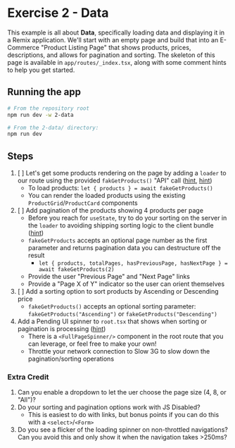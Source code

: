 # Exercise 2 - Data

This example is all about **Data**, specifically loading data and displaying it in a Remix application. We'll start with an empty page and build that into an E-Commerce "Product Listing Page" that shows products, prices, descriptions, and allows for pagination and sorting. The skeleton of this page is available in `app/routes/_index.tsx`, along with some comment hints to help you get started.

## Running the app

```sh
# From the repository root
npm run dev -w 2-data

# From the 2-data/ directory:
npm run dev
```

## Steps

1. [ ] Let's get some products rendering on the page by adding a `loader` to our route using the provided `fakGetProducts()` "API" call ([hint](https://remix.run/docs/en/main/route/loader), [hint](https://remix.run/docs/en/main/hooks/use-loader-data))
   - To load products: `let { products } = await fakeGetProducts()`
   - You can render the loaded products using the existing `ProductGrid`/`ProductCard` components
2. [ ] Add pagination of the products showing 4 products per page
   - Before you reach for `useState`, try to do your sorting on the server in the `loader` to avoiding shipping sorting logic to the client bundle ([hint](https://developer.mozilla.org/en-US/docs/Web/API/URLSearchParams))
   - `fakeGetProducts` accepts an optional page number as the first parameter and returns pagination data you can destructure off the result
     - `let { products, totalPages, hasPreviousPage, hasNextPage } = await fakeGetProducts(2)`
   - Provide the user "Previous Page" and "Next Page" links
   - Provide a "Page X of Y" indicator so the user can orient themselves
3. [ ] Add a sorting option to sort products by Ascending or Descending price
   - `fakeGetProducts()` accepts an optional sorting parameter: `fakeGetProducts("Ascending")` or `fakeGetProducts("Descending")`
4. Add a Pending UI spinner to `root.tsx` that shows when sorting or pagination is processing ([hint](https://remix.run/docs/en/main/hooks/use-navigation))
   - There is a `<FullPageSpinner/>` component in the root route that you can leverage, or feel free to make your own!
   - Throttle your network connection to Slow 3G to slow down the pagination/sorting operations

### Extra Credit

1. Can you enable a dropdown to let the uer choose the page size (4, 8, or "All")?
2. Do your sorting and pagination options work with JS Disabled?
   - This is easiest to do with links, but bonus points if you can do this with a `<select>`/`<Form>`
3. Do you see a flicker of the loading spinner on non-throttled navigations? Can you avoid this and only show it when the navigation takes >250ms?
